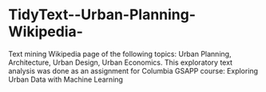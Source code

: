 # TidyText--Urban-Planning-Wikipedia-
Text mining Wikipedia page of the following topics: Urban Planning, Architecture, Urban Design, Urban Economics. This exploratory text analysis was done as an assignment for Columbia GSAPP course: Exploring Urban Data with Machine Learning  
